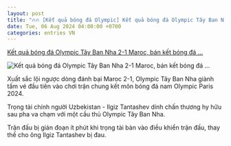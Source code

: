 ```yaml
---
layout: post
title: "🔥🔥 [Kết quả bóng đá Olympic] Kết quả bóng đá Olympic Tây Ban Nha 2-1 Maroc, bán kết bóng đá ..."
date: Tue, 06 Aug 2024 04:00:00 +0700
categories: entries VN
---
```

[Kết quả bóng đá Olympic Tây Ban Nha 2-1 Maroc, bán kết bóng đá ...](https://vietnamnet.vn/ket-qua-bong-da-olympic-tay-ban-nha-2-1-maroc-ban-ket-bong-da-nam-olympic-2024-2308956.html)

![Kết quả bóng đá Olympic Tây Ban Nha 2-1 Maroc, bán kết bóng đá ...](https://static-images.vnncdn.net/vps_images_publish/000001/000003/2024/8/6/thang-maroc-olympic-tay-ban-nha-vao-chung-ket-mon-bong-da-nam-110.jpg?width=0&s=7n0SxSElVNngbR_Wvsccgw)

Xuất sắc lội ngược dòng đánh bại Maroc 2-1, Olympic Tây Ban Nha giành tấm vé đầu tiên vào chơi trận chung kết môn bóng đá nam Olympic Paris 2024.

Trọng tài chính người Uzbekistan - Ilgiz Tantashev dính chấn thương hy hữu sau pha va chạm với một cầu thủ Olympic Tây Ban Nha.

Trận đấu bị gián đoạn ít phút khi trọng tài bàn vào điều khiển trận đấu, thay thế cho ông Ilgiz Tantashev bị đau.

